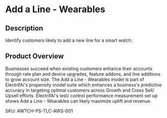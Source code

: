 # Add a Line - Wearables

## Description
 Identify customers likely to add a new line for a smart watch. 

## Product Overview
  Businesses succeed when existing customers enhance their accounts through rate plan and device upgrades, feature addons, and line additions to grow account size. The Add a Line - Wearables model is part of ElectrifAi's propensity model suite which enhances a business's predictive accuracy in targeting optimal customers across Growth and Cross Sell/ Upsell efforts. ElectrifAi's test/ control performance measurement set up shows Add a Line - Wearables can likely maximize uplift and revenue.  
 
SKU:  AWTCH-PS-TLC-AWS-001

